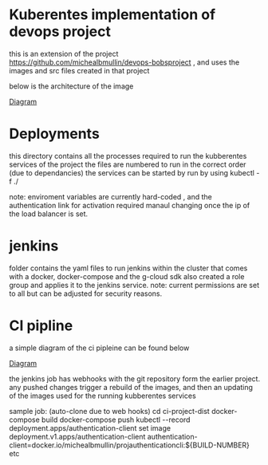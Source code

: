 # Kuberentes implementation of devops project

this is an extension of the project https://github.com/michealbmullin/devops-bobsproject , and uses the images and src files created in that project

below is the architecture of the image

[Diagram](https://github.com/michealbmullin/devops-project-kuberenetes/blob/master/archetecture%20diagram.png)

# Deployments

this directory contains all the processes required to run the kubberentes services of the project
the files are numbered to run in the correct order (due to dependancies)
the services can be started by run by using kubectl -f ./

note: enviroment variables are currently hard-coded , and the authentication link for activation required manaul changing once the ip of the load balancer is set.

# jenkins

folder contains the yaml files to run jenkins within the cluster that comes with a docker, docker-compose and the g-cloud sdk
also created a role group and applies it to the jenkins service.
note: current permissions are set to all but can be adjusted for security reasons.

# CI pipline

a simple diagram of the ci pipleine can be found below

[Diagram](https://github.com/michealbmullin/devops-project-kuberenetes/blob/master/CI-Pipeline.png)

the jenkins job has webhooks with the git repository form the earlier project. any pushed changes trigger a rebuild of the images, and then an updating of the images used for the running kubberentes services

sample job:
(auto-clone due to web hooks)
cd ci-project-dist
docker-compose build
docker-compose push
kubectl --record deployment.apps/authentication-client set image deployment.v1.apps/authentication-client authentication-client=docker.io/michealbmullin/projauthenticationcli:${BUILD-NUMBER}
etc
